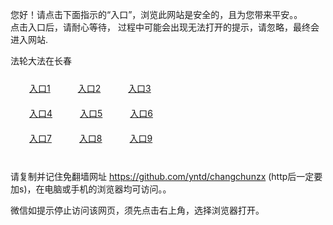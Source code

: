 您好！请点击下面指示的“入口”，浏览此网站是安全的，且为您带来平安。。 <br/>
点击入口后，请耐心等待， 过程中可能会出现无法打开的提示，请忽略，最终会进入网站. </br>

法轮大法在长春<br/>
<div style="padding:10px"><a style="margin:20px" target="_blank" href="https://d14wj7fxr4534x.cloudfront.net/2Qpsp?vyyzkw" id="ccLink1" rel="nofollow">入口1</a> <a target="_blank" style="margin:20px" href="https://d2rj5c62erytor.cloudfront.net/2Qpsp?ksebghb" id="ccLink2" rel="nofollow">入口2</a> <a style="margin:20px" target="_blank" href="https://d200h7h8dxcvv3.cloudfront.net/2Qpsp?qqsrqe" id="ccLink3" rel="nofollow">入口3</a></div>

<div style="padding:10px" ><a style="margin:20px" target="_blank" href="https://d14wj7fxr4534x.cloudfront.net/2Qpsp?vyyzkw" id="ccLink4" rel="nofollow">入口4</a> <a style="margin:20px" href="https://d2rj5c62erytor.cloudfront.net/2Qpsp?ksebghb" target="_blank" id="ccLink5" rel="nofollow">入口5</a> <a style="margin:20px" href="https://d200h7h8dxcvv3.cloudfront.net/2Qpsp?qqsrqe" target="_blank" id="ccLink6" rel="nofollow">入口6</a></div>

<div style="padding:10px"><a style="margin:20px" target="_blank" href="https://d14wj7fxr4534x.cloudfront.net/2Qpsp?vyyzkw" id="ccLink7" rel="nofollow">入口7</a> <a style="margin:20px" href="https://d2rj5c62erytor.cloudfront.net/2Qpsp?ksebghb" target="_blank" id="ccLink8" rel="nofollow">入口8</a> <a style="margin:20px" target="_blank" href="https://d200h7h8dxcvv3.cloudfront.net/2Qpsp?qqsrqe" id="ccLink9" rel="nofollow">入口9</a></div>

<br/>



请复制并记住免翻墙网址 https://github.com/yntd/changchunzx (http后一定要加s)，在电脑或手机的浏览器均可访问。。<br/>

微信如提示停止访问该网页，须先点击右上角，选择浏览器打开。
